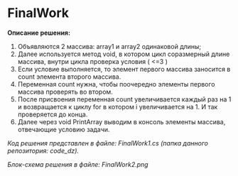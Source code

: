# FinalWork

**Описание решения:**

1. Объявляются 2 массива: array1 и array2 одинаковой длины;
2. Далее используется метод void, в котором цикл соразмерный длине массива, внутри цикла проверка условия ( <=3 )
3. Если условие выполняется, то элемент первого массива заносится в count элемента второго массива.
4. Переменная count нужна, чтобы поочередно элементы первого массива проверять во втором.
5. После присвоения переменная count увеличивается каждый раз на 1 и возвращается к циклу for в котором i увеличивается на 1. И так проверяется до конца.
6. Далее через void PrintArray выводим в консоль элементы массива, отвечающие условию задачи.

*Код решения представлен в файле: FinalWork1.cs (папка данного репозитория: code_dz).*

*Блок-схема решения в файле: FinalWork2.png*
